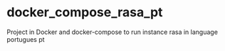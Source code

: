 # docker_compose_rasa_pt
Project in Docker and docker-compose to run instance rasa in language portugues pt
